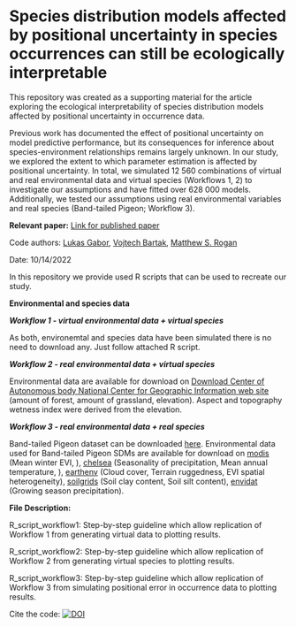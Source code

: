 # Species distribution models affected by positional uncertainty in species occurrences can still be ecologically interpretable

This repository was created as a supporting material for the article exploring the ecological interpretability of species distribution models affected by positional uncertainty in occurrence data. 

Previous work has documented the effect of positional uncertainty on model predictive performance, but its consequences for inference about species-environment relationships remains largely unknown.  In our study, we explored the extent to which parameter estimation is affected by positional uncertainty. In total, we simulated 12 560 combinations of virtual and real environmental data and virtual species (Workflows 1, 2) to investigate our assumptions and have fitted over 628 000 models. Additionally, we tested our assumptions using real environmental variables and real species (Band-tailed Pigeon; Workflow 3).

**Relevant paper:**
[Link for published paper](https://onlinelibrary.wiley.com/doi/full/10.1111/ecog.06358)

Code authors: [Lukas Gabor](https://scholar.google.cz/citations?user=pLQXY5wAAAAJ&hl=cs),
              [Vojtech Bartak](https://scholar.google.cz/citations?user=p8WAo8oAAAAJ&hl=cs&oi=ao),
              [Matthew S. Rogan](https://scholar.google.cz/citations?user=OTgp4V8AAAAJ&hl=cs&oi=ao)
              

Date: 10/14/2022

In this repository we provide used R scripts that can be used to recreate our study.

**Environmental and species data**

***Workflow 1 - virtual environmental data + virtual species***

As both, environemtal and species data have been simulated there is no need to download any. Just follow attached R script. 

***Workflow 2 - real environmental data + virtual species***

Environmental data are available for download on [Download Center of Autonomous body National Center for Geographic Information web site](https://centrodedescargas.cnig.es/CentroDescargas/locale?request_locale=en#) (amount of forest, amount of grassland, elevation). Aspect and topography wetness index were derived from the elevation.

***Workflow 3 - real environmental data + real species***

Band-tailed Pigeon dataset can be downloaded [here](https://www.sciencebase.gov/catalog/item/5eb4485182ce25b5135abeea). Environmental data used for Band-tailed Pigeon SDMs are available for download on [modis](https://modis.gsfc.nasa.gov/) (Mean winter EVI, ), [chelsea](https://chelsa-climate.org/) (Seasonality of precipitation, Mean annual temperature, ), [earthenv](https://www.earthenv.org/) (Cloud cover, Terrain ruggedness, EVI spatial heterogeneity), [soilgrids](https://www.soilgrids.org/) (Soil clay content, Soil silt content), [envidat](https://www.envidat.ch/#/) (Growing season precipitation).

**File Description:**

R_script_workflow1: Step-by-step guideline which allow replication of Workflow 1 from generating virtual data to plotting results. 

R_script_workflow2: Step-by-step guideline which allow replication of Workflow 2 from generating virtual species to plotting results. 

R_script_workflow3: Step-by-step guideline which allow replication of Workflow 3 from simulating positional error in occurrence data to plotting results.

Cite the code: [![DOI](https://zenodo.org/badge/470330827.svg)](https://zenodo.org/badge/latestdoi/470330827)
